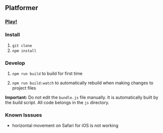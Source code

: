 ## Platformer

### [Play!](https://eddykasp.github.io/platformer-html5-game/plat.html)

### Install

1. ```git clone```
2. ```npm install```

### Develop
1. ```npm run build``` to build for first time

2. ```npm run build:watch``` to automatically rebuild when making changes to project files

**Important:** Do not edit the ```bundle.js``` file manually. It is automatically built by the build script. All code belongs in the ```js``` directory.

### Known Isssues
- horizontal movement on Safari for iOS is not working

